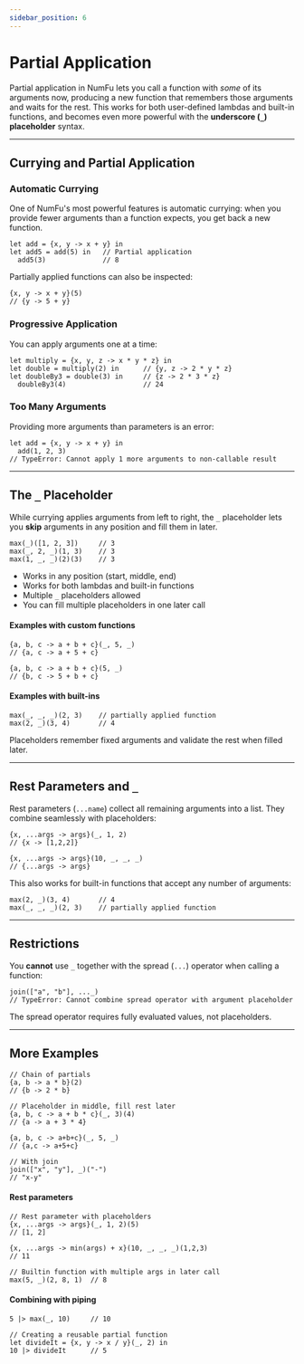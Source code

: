```yaml
---
sidebar_position: 6
---
```


# Partial Application

Partial application in NumFu lets you call a function with *some* of its arguments now, producing a new function that remembers those arguments and waits for the rest.
This works for both user-defined lambdas and built-in functions, and becomes even more powerful with the **underscore (`_`) placeholder** syntax.

-----

## Currying and Partial Application

### Automatic Currying

One of NumFu's most powerful features is automatic currying:
when you provide fewer arguments than a function expects, you get back a new function.

```numfu
let add = {x, y -> x + y} in
let add5 = add(5) in   // Partial application
  add5(3)              // 8
```

Partially applied functions can also be inspected:

```numfu
{x, y -> x + y}(5)
// {y -> 5 + y}
```

### Progressive Application

You can apply arguments one at a time:

```numfu
let multiply = {x, y, z -> x * y * z} in
let double = multiply(2) in      // {y, z -> 2 * y * z}
let doubleBy3 = double(3) in     // {z -> 2 * 3 * z}
  doubleBy3(4)                   // 24
```

### Too Many Arguments

Providing more arguments than parameters is an error:

```numfu
let add = {x, y -> x + y} in
  add(1, 2, 3)
// TypeError: Cannot apply 1 more arguments to non-callable result
```

-----

## The `_` Placeholder

While currying applies arguments from left to right, the `_` placeholder lets you **skip** arguments in any position and fill them in later.

```numfu
max(_)([1, 2, 3])     // 3
max(_, 2, _)(1, 3)    // 3
max(1, _, _)(2)(3)    // 3
```

- Works in any position (start, middle, end)
- Works for both lambdas and built-in functions
- Multiple `_` placeholders allowed
- You can fill multiple placeholders in one later call

#### Examples with custom functions
```numfu
{a, b, c -> a + b + c}(_, 5, _)
// {a, c -> a + 5 + c}

{a, b, c -> a + b + c}(5, _)
// {b, c -> 5 + b + c}
```

#### Examples with built-ins
```numfu
max(_, _, _)(2, 3)    // partially applied function
max(2, _)(3, 4)       // 4
```

Placeholders remember fixed arguments and validate the rest when filled later.

-----

## Rest Parameters and `_`

Rest parameters (`...name`) collect all remaining arguments into a list.
They combine seamlessly with placeholders:

```numfu
{x, ...args -> args}(_, 1, 2)
// {x -> [1,2,2]}

{x, ...args -> args}(10, _, _, _)
// {...args -> args}
```

This also works for built-in functions that accept any number of arguments:

```numfu
max(2, _)(3, 4)       // 4
max(_, _, _)(2, 3)    // partially applied function
```

-----

## Restrictions

You **cannot** use `_` together with the spread (`...`) operator when calling a function:

```numfu
join(["a", "b"], ..._)
// TypeError: Cannot combine spread operator with argument placeholder
```

The spread operator requires fully evaluated values, not placeholders.

-----

## More Examples

```numfu
// Chain of partials
{a, b -> a * b}(2)
// {b -> 2 * b}

// Placeholder in middle, fill rest later
{a, b, c -> a + b * c}(_, 3)(4)
// {a -> a + 3 * 4}

{a, b, c -> a+b+c}(_, 5, _)
// {a,c -> a+5+c}

// With join
join(["x", "y"], _)("-")
// "x-y"
```

#### Rest parameters

```numfu
// Rest parameter with placeholders
{x, ...args -> args}(_, 1, 2)(5)
// [1, 2]

{x, ...args -> min(args) + x}(10, _, _, _)(1,2,3)
// 11

// Builtin function with multiple args in later call
max(5, _)(2, 8, 1)  // 8
```

#### Combining with piping

```numfu
5 |> max(_, 10)     // 10

// Creating a reusable partial function
let divideIt = {x, y -> x / y}(_, 2) in
10 |> divideIt      // 5
```
